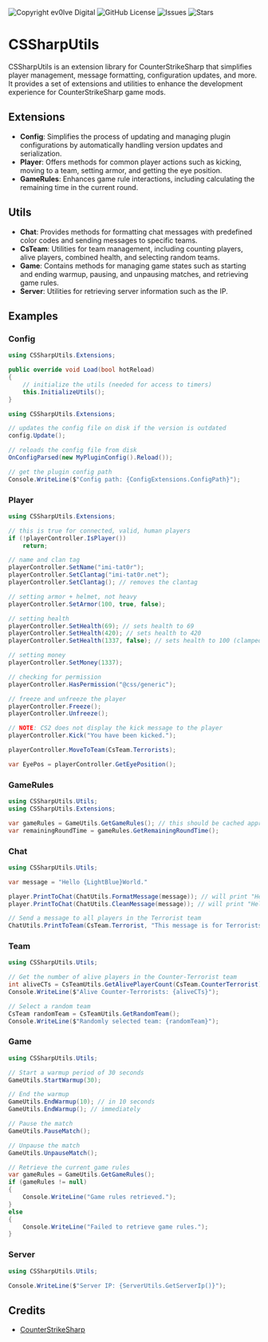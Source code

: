 ![Copyright ev0lve Digital](https://img.shields.io/badge/Copyright-ev0lve%20Digital-blue) ![GitHub License](https://img.shields.io/github/license/imi-tat0r/CSSharpUtils) ![Issues](https://img.shields.io/github/issues/imi-tat0r/CSSharpUtils) ![Stars](https://img.shields.io/github/stars/imi-tat0r/CSSharpUtils)

# CSSharpUtils
CSSharpUtils is an extension library for CounterStrikeSharp that simplifies player management, message formatting, configuration updates, and more. It provides a set of extensions and utilities to enhance the development experience for CounterStrikeSharp game mods.

## Extensions
- **Config**: Simplifies the process of updating and managing plugin configurations by automatically handling version updates and serialization.
- **Player**: Offers methods for common player actions such as kicking, moving to a team, setting armor, and getting the eye position.
- **GameRules**: Enhances game rule interactions, including calculating the remaining time in the current round.

## Utils
- **Chat**: Provides methods for formatting chat messages with predefined color codes and sending messages to specific teams.
- **CsTeam**: Utilities for team management, including counting players, alive players, combined health, and selecting random teams.
- **Game**: Contains methods for managing game states such as starting and ending warmup, pausing, and unpausing matches, and retrieving game rules.
- **Server**: Utilities for retrieving server information such as the IP.

## Examples

### Config
```csharp
using CSSharpUtils.Extensions;

public override void Load(bool hotReload)
{
    // initialize the utils (needed for access to timers)
    this.InitializeUtils();
}
```

```csharp
using CSSharpUtils.Extensions;

// updates the config file on disk if the version is outdated
config.Update();

// reloads the config file from disk
OnConfigParsed(new MyPluginConfig().Reload());

// get the plugin config path
Console.WriteLine($"Config path: {ConfigExtensions.ConfigPath}");
```

### Player
```csharp
using CSSharpUtils.Extensions;

// this is true for connected, valid, human players
if (!playerController.IsPlayer())
    return;

// name and clan tag
playerController.SetName("imi-tat0r");
playerController.SetClantag("imi-tat0r.net");
playerController.SetClantag(); // removes the clantag

// setting armor + helmet, not heavy
playerController.SetArmor(100, true, false);

// setting health
playerController.SetHealth(69); // sets health to 69 
playerController.SetHealth(420); // sets health to 420
playerController.SetHealth(1337, false); // sets health to 100 (clamped)

// setting money
playerController.SetMoney(1337);

// checking for permission
playerController.HasPermission("@css/generic");

// freeze and unfreeze the player
playerController.Freeze();
playerController.Unfreeze();

// NOTE: CS2 does not display the kick message to the player
playerController.Kick("You have been kicked.");

playerController.MoveToTeam(CsTeam.Terrorists);

var EyePos = playerController.GetEyePosition();
```

### GameRules
```csharp
using CSSharpUtils.Utils;
using CSSharpUtils.Extensions;

var gameRules = GameUtils.GetGameRules(); // this should be cached appropriately
var remainingRoundTime = gameRules.GetRemainingRoundTime();
```

### Chat
```csharp
using CSSharpUtils.Utils;

var message = "Hello {LightBlue}World."

player.PrintToChat(ChatUtils.FormatMessage(message)); // will print "Hello World" as a colored message
player.PrintToChat(ChatUtils.CleanMessage(message)); // will print "Hello World" in full white

// Send a message to all players in the Terrorist team
ChatUtils.PrintToTeam(CsTeam.Terrorist, "This message is for Terrorists only.");
```

### Team
```csharp
using CSSharpUtils.Utils;

// Get the number of alive players in the Counter-Terrorist team
int aliveCTs = CsTeamUtils.GetAlivePlayerCount(CsTeam.CounterTerrorist);
Console.WriteLine($"Alive Counter-Terrorists: {aliveCTs}");

// Select a random team
CsTeam randomTeam = CsTeamUtils.GetRandomTeam();
Console.WriteLine($"Randomly selected team: {randomTeam}");
```

### Game
```csharp
using CSSharpUtils.Utils;

// Start a warmup period of 30 seconds
GameUtils.StartWarmup(30);

// End the warmup
GameUtils.EndWarmup(10); // in 10 seconds
GameUtils.EndWarmup(); // immediately

// Pause the match
GameUtils.PauseMatch();

// Unpause the match
GameUtils.UnpauseMatch();

// Retrieve the current game rules
var gameRules = GameUtils.GetGameRules();
if (gameRules != null)
{
    Console.WriteLine("Game rules retrieved.");
}
else
{
    Console.WriteLine("Failed to retrieve game rules.");
}
```

### Server
```csharp
using CSSharpUtils.Utils;

Console.WriteLine($"Server IP: {ServerUtils.GetServerIp()}");
```

## Credits
- [CounterStrikeSharp](https://github.com/roflmuffin/CounterStrikeSharp)
